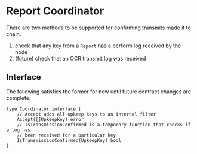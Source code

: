 # Report Coordinator

There are two methods to be supported for confirming transmits made it to chain.

1. check that any key from a `Report` has a perform log received by the node
2. (future) check that an OCR transmit log was received

## Interface

The following satisfies the former for now until future contract changes are
complete.

```
type Coordinator interface {
    // Accept adds all upkeep keys to an internal filter
    Accept([]UpkeepKey) error
    // IsTransmissionConfirmed is a temporary function that checks if a log has
    // been received for a particular key
    IsTransmissionConfirmed(UpkeepKey) bool
}
```
